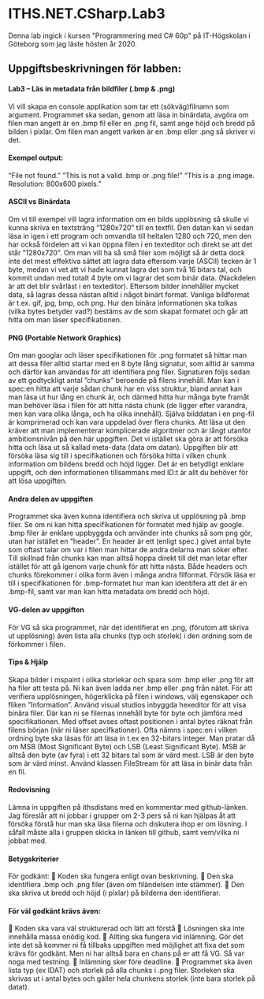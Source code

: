 # ITHS.NET.CSharp.Lab3

Denna lab ingick i kursen "Programmering med C# 60p" på IT-Högskolan i Göteborg som jag läste hösten år 2020.

## Uppgiftsbeskrivningen för labben:
#### Lab3 – Läs in metadata från bildfiler (.bmp & .png)
Vi vill skapa en console applikation som tar ett (sökväg)filnamn som argument.
Programmet ska sedan, genom att läsa in binärdata, avgöra om filen man angett
är en .bmp fil eller en .png fil, samt ange höjd och bredd på bilden i pixlar. Om
filen man angett varken är en .bmp eller .png så skriver vi det.
#### Exempel output:
“File not found.”
”This is not a valid .bmp or .png file!”
“This is a .png image. Resolution: 800x600 pixels.”
#### ASCII vs Binärdata
Om vi till exempel vill lagra information om en bilds upplösning så skulle vi kunna
skriva en textsträng ”1280x720” till en textfil. Den datan kan vi sedan läsa in igen i
ett program och omvandla till heltalen 1280 och 720, men den har också fördelen
att vi kan öppna filen i en texteditor och direkt se att det står ”1280x720”.
Om man vill ha så små filer som möjligt så är detta dock inte det mest effektiva
sättet att lagra data eftersom varje (ASCII) tecken är 1 byte, medan vi vet att vi
hade kunnat lagra det som två 16 bitars tal, och kommit undan med totalt 4 byte
om vi lagrar det som binär data. (Nackdelen är att det blir svårläst i en texteditor).
Eftersom bilder innehåller mycket data, så lagras dessa nästan alltid i något binärt
format. Vanliga bildformat är t.ex. gif, jpg, bmp, och png. Hur den binära
informationen ska tolkas (vilka bytes betyder vad?) bestäms av de som skapat
formatet och går att hitta om man läser specifikationen.
#### PNG (Portable Network Graphics)
Om man googlar och läser specifikationen för .png formatet så hittar man att
dessa filer alltid startar med en 8 byte lång signatur, som alltid är samma och
därför kan användas för att identifiera png filer. 
Signaturen följs sedan av ett godtyckligt antal ”chunks” beroende på filens
innehåll. Man kan i spec:en hitta att varje sådan chunk har en viss struktur, bland
annat kan man läsa ut hur lång en chunk är, och därmed hitta hur många byte
framåt man behöver läsa i filen för att hitta nästa chunk (de ligger efter varandra,
men kan vara olika långa, och ha olika innehåll).
Själva bilddatan i en png-fil är komprimerad och kan vara uppdelad över flera
chunks. Att läsa ut den kräver att man implementerar komplicerade algoritmer
och är långt utanför ambitionsnivån på den här uppgiften. Det vi istället ska göra
är att försöka hitta och läsa ut så kallad meta-data (data om datan).
Uppgiften blir att försöka läsa sig till i specifikationen och försöka hitta i vilken
chunk information om bildens bredd och höjd ligger. Det är en betydligt enklare
uppgift, och den informationen tillsammans med ID:t är allt du behöver för att
lösa uppgiften.
#### Andra delen av uppgiften
Programmet ska även kunna identifiera och skriva ut upplösning på .bmp filer. Se
om ni kan hitta specifikationen för formatet med hjälp av google.
.bmp filer är enklare uppbyggda och använder inte chunks så som png gör, utan
har istället en ”header”. En header är ett (enligt spec.) givet antal byte som oftast
talar om var i filen man hittar de andra delarna man söker efter. Till skillnad från
chunks kan man alltså hoppa direkt till det man letar efter istället för att gå
igenom varje chunk för att hitta nästa. Både headers och chunks förekommer i
olika form även i många andra filformat.
Försök läsa er till i specifikationen för .bmp-formatet hur man kan identifera att
det är en .bmp-fil, samt var man kan hitta metadata om bredd och höjd.
#### VG-delen av uppgiften
För VG så ska programmet, när det identifierat en .png, (förutom att skriva ut
upplösning) även lista alla chunks (typ och storlek) i den ordning som de
förkommer i filen. 
#### Tips & Hjälp
Skapa bilder i mspaint i olika storlekar och spara som .bmp eller .png för att ha
filer att testa på.
Ni kan även ladda ner .bmp eller .png från nätet. För att verifiera upplösningen,
högerklicka på filen i windows, välj egenskaper och fliken ”Information”.
Använd visual studios inbyggda hexeditor för att visa binära filer. Där kan ni se
filernas innehåll byte för byte och jämföra med specifikationen.
Med offset avses oftast positionen i antal bytes räknat från filens början (när ni
läser specifkationer).
Ofta nämns i spec:en i vilken ordning byte ska läsas för att läsa in t.ex en 32-bitars
integer. Man pratar då om MSB (Most Significant Byte) och LSB (Least Significant
Byte). MSB är alltså den byte (av fyra) i ett 32 bitars tal som är värd mest. LSB är
den byte som är värd minst.
Använd klassen FileStream för att läsa in binär data från en fil.
#### Redovisning
Lämna in uppgiften på ithsdistans med en kommentar med github-länken.
Jag föreslår att ni jobbar i grupper om 2-3 pers så ni kan hjälpas åt att försöka
förstå hur man ska läsa filerna och diskutera ihop er om lösning. I såfall måste alla
i gruppen skicka in länken till github, samt vem/vilka ni jobbat med.
#### Betygskriterier
För godkänt:
 Koden ska fungera enligt ovan beskrivning.
 Den ska identifiera .bmp och .png filer (även om filändelsen inte stämmer).
 Den ska skriva ut bredd och höjd (i pixlar) på bilderna den identifierar. 
#### För väl godkänt krävs även:
 Koden ska vara väl strukturerad och lätt att förstå
 Lösningen ska inte innehålla massa onödig kod.
 Allting ska fungera vid inlämning. Gör det inte det så kommer ni få tillbaks
uppgiften med möjlighet att fixa det som krävs för godkänt. Men ni har
alltså bara en chans på er att få VG. Så var noga med testning.
 Inlämning sker före deadline.
 Programmet ska även lista typ (ex IDAT) och storlek på alla chunks i .png
filer. Storleken ska skrivas ut i antal bytes och gäller hela chunkens storlek
(inte bara storlek på datat). 
